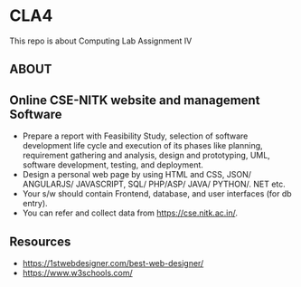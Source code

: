 # CLA4
This repo is about Computing Lab Assignment IV

## ABOUT 
## Online CSE-NITK website and management Software

 * Prepare a report with Feasibility Study, selection of software development life cycle and execution of its phases like planning, requirement gathering and   analysis, design and prototyping, UML,  software development, testing, and deployment.
 * Design  a  personal web  page  by  using  HTML  and  CSS, JSON/ ANGULARJS/ JAVASCRIPT, SQL/ PHP/ASP/ JAVA/ PYTHON/. NET etc.
 * Your s/w should contain Frontend, database, and user interfaces (for db entry).
 * You can refer and collect data from https://cse.nitk.ac.in/.
 
 
 ## Resources
 * https://1stwebdesigner.com/best-web-designer/
 * https://www.w3schools.com/

